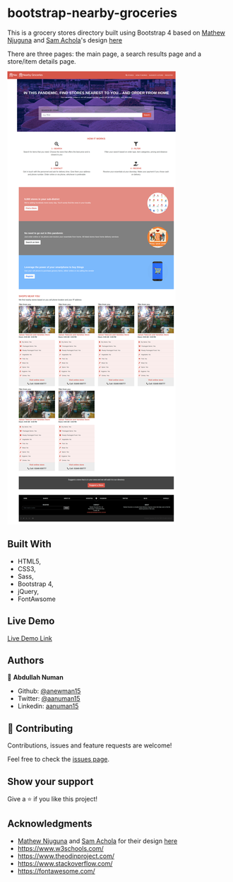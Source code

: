 # bootstrap-nearby-groceries
This is a grocery stores directory built using Bootstrap 4 based on [Mathew Njuguna](https://www.behance.net/mathewnjuguna) and [Sam Achola](https://www.behance.net/aweSam)'s design [here](https://www.behance.net/gallery/25563385/PatashuleKE)

There are three pages: the main page, a search results page and a store/item details page.

![screenshot](./images/app-screenshot.png)

## Built With

- HTML5,
- CSS3,
- Sass,
- Bootstrap 4,
- jQuery,
- FontAwsome

## Live Demo

[Live Demo Link](https://rawcdn.githack.com/anewman15/bootstrap-nearby-groceries/405147b79874b31f7f7cd4c4eb3dd8dbd78cc309/index.html)

## Authors

👤 **Abdullah Numan**

- Github: [@anewman15](https://github.com/anewman15)
- Twitter: [@aanuman15](https://twitter.com/aanuman15)
- Linkedin: [aanuman15](https://www.linkedin.com/in/aanuman15/)

## 🤝 Contributing

Contributions, issues and feature requests are welcome!

Feel free to check the [issues page](/issues).

## Show your support

Give a ⭐️ if you like this project!

## Acknowledgments

- [Mathew Njuguna](https://www.behance.net/mathewnjuguna) and [Sam Achola](https://www.behance.net/aweSam) for their design [here](https://www.behance.net/gallery/25563385/PatashuleKE)
- https://www.w3schools.com/
- https://www.theodinproject.com/
- https://www.stackoverflow.com/
- https://fontawesome.com/